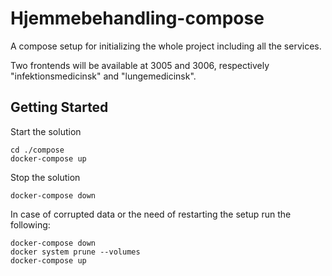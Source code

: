 # Hjemmebehandling-compose
A compose setup for initializing the whole project including all the services.

Two frontends will be available at 3005 and 3006, respectively "infektionsmedicinsk" and "lungemedicinsk".

## Getting Started

Start the solution
```
cd ./compose
docker-compose up
```

Stop the solution
```
docker-compose down
```

In case of corrupted data or the need of restarting the setup run the following:
```
docker-compose down
docker system prune --volumes
docker-compose up
```


